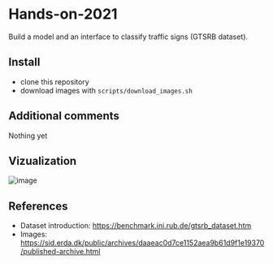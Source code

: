 # Hands-on-2021

Build a model and an interface to classify traffic signs (GTSRB dataset).

## Install

* clone this repository 
* download images with `scripts/download_images.sh`

## Additional comments

Nothing yet

## Vizualization

![image](https://user-images.githubusercontent.com/80095108/113305769-a8bbd880-9303-11eb-95f0-31d85fbc83bb.png)


## References

* Dataset introduction: https://benchmark.ini.rub.de/gtsrb_dataset.htm
* Images: https://sid.erda.dk/public/archives/daaeac0d7ce1152aea9b61d9f1e19370/published-archive.html
